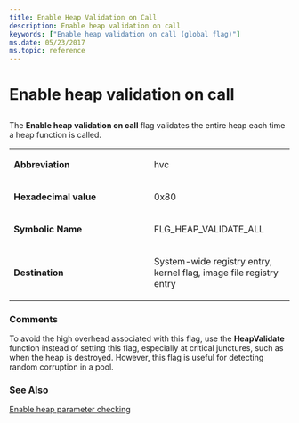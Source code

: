 ```yaml
---
title: Enable Heap Validation on Call
description: Enable heap validation on call
keywords: ["Enable heap validation on call (global flag)"]
ms.date: 05/23/2017
ms.topic: reference
---
```


# Enable heap validation on call


## <span id="ddk_enable_heap_validation_on_call_dtools"></span><span id="DDK_ENABLE_HEAP_VALIDATION_ON_CALL_DTOOLS"></span>


The **Enable heap validation on call** flag validates the entire heap each time a heap function is called.

<table>
<colgroup>
<col width="50%" />
<col width="50%" />
</colgroup>
<tbody>
<tr class="odd">
<td align="left"><p><strong>Abbreviation</strong></p></td>
<td align="left"><p>hvc</p></td>
</tr>
<tr class="even">
<td align="left"><p><strong>Hexadecimal value</strong></p></td>
<td align="left"><p>0x80</p></td>
</tr>
<tr class="odd">
<td align="left"><p><strong>Symbolic Name</strong></p></td>
<td align="left"><p>FLG_HEAP_VALIDATE_ALL</p></td>
</tr>
<tr class="even">
<td align="left"><p><strong>Destination</strong></p></td>
<td align="left"><p>System-wide registry entry, kernel flag, image file registry entry</p></td>
</tr>
</tbody>
</table>

 

### <span id="comments"></span><span id="COMMENTS"></span>Comments

To avoid the high overhead associated with this flag, use the **HeapValidate** function instead of setting this flag, especially at critical junctures, such as when the heap is destroyed. However, this flag is useful for detecting random corruption in a pool.

### <span id="see_also"></span><span id="SEE_ALSO"></span>See Also

[Enable heap parameter checking](enable-heap-parameter-checking.md)

 

 
